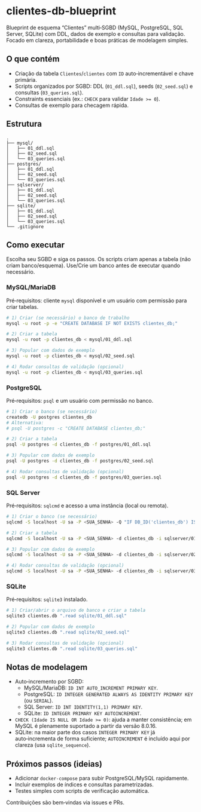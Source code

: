 # clientes-db-blueprint

Blueprint de esquema “Clientes” multi‑SGBD (MySQL, PostgreSQL, SQL Server, SQLite) com DDL, dados de exemplo e consultas para validação. Focado em clareza, portabilidade e boas práticas de modelagem simples.

## O que contém
- Criação da tabela `Clientes`/`clientes` com `ID` auto‑incrementável e chave primária.
- Scripts organizados por SGBD: DDL (`01_ddl.sql`), seeds (`02_seed.sql`) e consultas (`03_queries.sql`).
- Constraints essenciais (ex.: `CHECK` para validar `Idade >= 0`).
- Consultas de exemplo para checagem rápida.

## Estrutura
```
.
├── mysql/
│   ├── 01_ddl.sql
│   ├── 02_seed.sql
│   └── 03_queries.sql
├── postgres/
│   ├── 01_ddl.sql
│   ├── 02_seed.sql
│   └── 03_queries.sql
├── sqlserver/
│   ├── 01_ddl.sql
│   ├── 02_seed.sql
│   └── 03_queries.sql
├── sqlite/
│   ├── 01_ddl.sql
│   ├── 02_seed.sql
│   └── 03_queries.sql
└── .gitignore
```

## Como executar
Escolha seu SGBD e siga os passos. Os scripts criam apenas a tabela (não criam banco/esquema). Use/Crie um banco antes de executar quando necessário.

### MySQL/MariaDB
Pré‑requisitos: cliente `mysql` disponível e um usuário com permissão para criar tabelas.

```bash
# 1) Criar (se necessário) o banco de trabalho
mysql -u root -p -e "CREATE DATABASE IF NOT EXISTS clientes_db;"

# 2) Criar a tabela
mysql -u root -p clientes_db < mysql/01_ddl.sql

# 3) Popular com dados de exemplo
mysql -u root -p clientes_db < mysql/02_seed.sql

# 4) Rodar consultas de validação (opcional)
mysql -u root -p clientes_db < mysql/03_queries.sql
```

### PostgreSQL
Pré‑requisitos: `psql` e um usuário com permissão no banco.

```bash
# 1) Criar o banco (se necessário)
createdb -U postgres clientes_db
# Alternativa:
# psql -U postgres -c "CREATE DATABASE clientes_db;"

# 2) Criar a tabela
psql -U postgres -d clientes_db -f postgres/01_ddl.sql

# 3) Popular com dados de exemplo
psql -U postgres -d clientes_db -f postgres/02_seed.sql

# 4) Rodar consultas de validação (opcional)
psql -U postgres -d clientes_db -f postgres/03_queries.sql
```

### SQL Server
Pré‑requisitos: `sqlcmd` e acesso a uma instância (local ou remota).

```bash
# 1) Criar o banco (se necessário)
sqlcmd -S localhost -U sa -P <SUA_SENHA> -Q "IF DB_ID('clientes_db') IS NULL CREATE DATABASE clientes_db;"

# 2) Criar a tabela
sqlcmd -S localhost -U sa -P <SUA_SENHA> -d clientes_db -i sqlserver/01_ddl.sql

# 3) Popular com dados de exemplo
sqlcmd -S localhost -U sa -P <SUA_SENHA> -d clientes_db -i sqlserver/02_seed.sql

# 4) Rodar consultas de validação (opcional)
sqlcmd -S localhost -U sa -P <SUA_SENHA> -d clientes_db -i sqlserver/03_queries.sql
```

### SQLite
Pré‑requisitos: `sqlite3` instalado.

```bash
# 1) Criar/abrir o arquivo de banco e criar a tabela
sqlite3 clientes.db ".read sqlite/01_ddl.sql"

# 2) Popular com dados de exemplo
sqlite3 clientes.db ".read sqlite/02_seed.sql"

# 3) Rodar consultas de validação (opcional)
sqlite3 clientes.db ".read sqlite/03_queries.sql"
```

## Notas de modelagem
- Auto‑incremento por SGBD:
  - MySQL/MariaDB: `ID INT AUTO_INCREMENT PRIMARY KEY`.
  - PostgreSQL: `ID INTEGER GENERATED ALWAYS AS IDENTITY PRIMARY KEY` (ou `SERIAL`).
  - SQL Server: `ID INT IDENTITY(1,1) PRIMARY KEY`.
  - SQLite: `ID INTEGER PRIMARY KEY AUTOINCREMENT`.
- `CHECK (Idade IS NULL OR Idade >= 0)`: ajuda a manter consistência; em MySQL é plenamente suportado a partir da versão 8.0.16.
- SQLite: na maior parte dos casos `INTEGER PRIMARY KEY` já auto‑incrementa de forma suficiente; `AUTOINCREMENT` é incluído aqui por clareza (usa `sqlite_sequence`).

## Próximos passos (ideias)
- Adicionar `docker-compose` para subir PostgreSQL/MySQL rapidamente.
- Incluir exemplos de índices e consultas parametrizadas.
- Testes simples com scripts de verificação automática.

Contribuições são bem‑vindas via issues e PRs.

